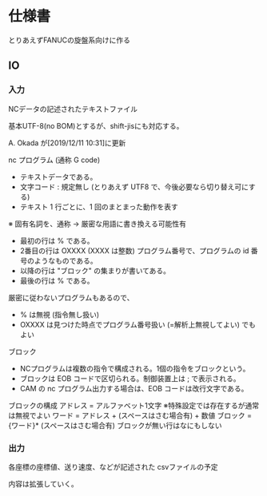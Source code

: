 # 仕様書

とりあえずFANUCの旋盤系向けに作る

## IO

### 入力
NCデータの記述されたテキストファイル

基本UTF-8(no BOM)とするが、shift-jisにも対応する。


A. Okada が[2019/12/11 10:31]に更新

nc プログラム (通称 G code)
* テキストデータである。
* 文字コード : 規定無し (とりあえず UTF8 で、今後必要なら切り替え可にする)
* テキスト 1 行ごとに、1 回のまとまった動作を表す

※ 固有名詞を、通称 → 厳密な用語に書き換える可能性有

* 最初の行は % である。
* 2番目の行は OXXXX (XXXX は整数) プログラム番号で、プログラムの id 番号のようなものである。
* 以降の行は "ブロック" の集まりが書いてある。
* 最後の行は % である。

厳密に従わないプログラムもあるので、
* % は無視 (指令無し扱い)
* OXXXX は見つけた時点でプログラム番号扱い (=解析上無視してよい)
でもよい

ブロック
* NCプログラムは複数の指令で構成される。1個の指令をブロックという。
* ブロックは EOB コードで区切られる。制御装置上は ; で表示される。
* CAM の nc プログラム出力する場合は、EOB コードは改行文字である。

ブロックの構成
	アドレス = アルファベット1文字 ※特殊設定では存在するが通常は無視でよい
	ワード = アドレス + (スペースはさむ場合有) + 数値
	ブロック = {ワード}* (スペースはさむ場合有)
	ブロックが無い行はなにもしない

### 出力
各座標の座標値、送り速度、などが記述された
csvファイルの予定

内容は拡張していく。

## 
